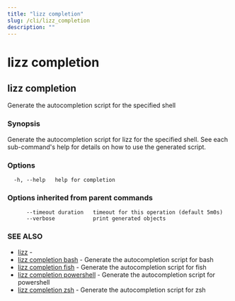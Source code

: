 ```yaml
---
title: "lizz completion"
slug: /cli/lizz_completion
description: ""
---
```


# lizz completion

## lizz completion

Generate the autocompletion script for the specified shell

### Synopsis

Generate the autocompletion script for lizz for the specified shell.
See each sub-command's help for details on how to use the generated script.


### Options

```
  -h, --help   help for completion
```

### Options inherited from parent commands

```
      --timeout duration   timeout for this operation (default 5m0s)
      --verbose            print generated objects
```

### SEE ALSO

* [lizz](/docs/cli/lizz/)	 - 
* [lizz completion bash](/docs/cli/lizz_completion_bash/)	 - Generate the autocompletion script for bash
* [lizz completion fish](/docs/cli/lizz_completion_fish/)	 - Generate the autocompletion script for fish
* [lizz completion powershell](/docs/cli/lizz_completion_powershell/)	 - Generate the autocompletion script for powershell
* [lizz completion zsh](/docs/cli/lizz_completion_zsh/)	 - Generate the autocompletion script for zsh

